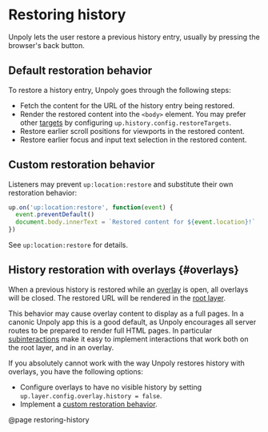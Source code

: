 Restoring history
=================

Unpoly lets the user restore a previous history entry, usually by pressing the browser's back button.

## Default restoration behavior

To restore a history entry, Unpoly goes through the following steps:

- Fetch the content for the URL of the history entry being restored.
- Render the restored content into the `<body>` element. You may prefer other [targets](/targeting-fragments)
  by configuring `up.history.config.restoreTargets`.
- Restore earlier scroll positions for viewports in the restored content.
- Restore earlier focus and input text selection in the restored content.


## Custom restoration behavior

Listeners may prevent `up:location:restore` and substitute their own restoration behavior:

```js
up.on('up:location:restore', function(event) {
  event.preventDefault()
  document.body.innerText = `Restored content for ${event.location}!`
})
```

See `up:location:restore` for details.


## History restoration with overlays {#overlays}

When a previous history is restored while an [overlay](/up.layer) is open, all overlays
will be closed. The restored URL will be rendered in the [root layer](/up.layer.root).

This behavior may cause overlay content to display as a full pages. In a canonic Unpoly app this
is a good default, as Unpoly encourages all server routes to be prepared to render full HTML pages.
In particular [subinteractions](/subinteractions) make it easy to implement interactions
that work both on the root layer, and in an overlay.

If you absolutely cannot work with the way Unpoly restores history with overlays, you have the following options:

- Configure overlays to have no visible history by setting `up.layer.config.overlay.history = false`.
- Implement a [custom restoration behavior](#custom-restoration-behavior).


@page restoring-history
